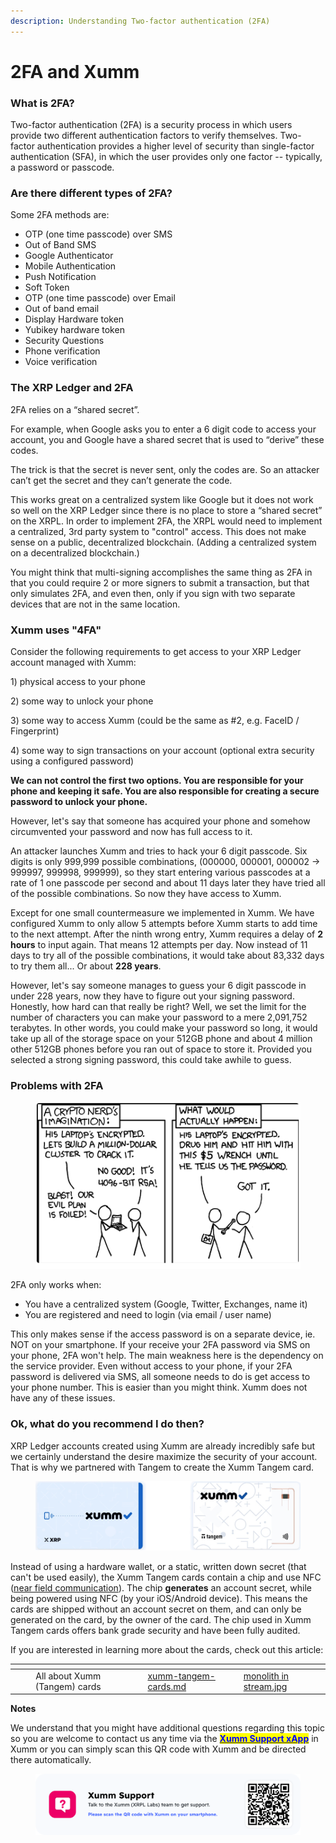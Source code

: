 ```yaml
---
description: Understanding Two-factor authentication (2FA)
---
```


# 2FA and Xumm

### **What is 2FA?**

Two-factor authentication (2FA) is a security process in which users provide two different authentication factors to verify themselves. Two-factor authentication provides a higher level of security than single-factor authentication (SFA), in which the user provides only one factor -- typically, a password or passcode.&#x20;

### **Are there different types of 2FA?**

Some 2FA methods are:

* OTP (one time passcode) over SMS
* Out of Band SMS
* Google Authenticator
* Mobile Authentication
* Push Notification
* Soft Token
* OTP (one time passcode) over Email
* Out of band email
* Display Hardware token
* Yubikey hardware token
* Security Questions
* Phone verification
* Voice verification

### **The XRP Ledger and 2FA**

2FA relies on a “shared secret”.

For example, when Google asks you to enter a 6 digit code to access your account, you and Google have a shared secret that is used to “derive” these codes.

The trick is that the secret is never sent, only the codes are. So an attacker can’t get the secret and they can’t generate the code.

This works great on a centralized system like Google but it does not work so well on the XRP Ledger since there is no place to store a “shared secret” on the XRPL. In order to implement 2FA, the XRPL would need to implement a centralized, 3rd party system to "control" access. This does not make sense on a public, decentralized blockchain. (Adding a centralized system on a decentralized blockchain.)

You might think that multi-signing accomplishes the same thing as 2FA in that you could require 2 or more signers to submit a transaction, but that only simulates 2FA, and even then, only if you sign with two separate devices that are not in the same location.

### **Xumm uses "4FA"**

Consider the following requirements to get access to your XRP Ledger account managed with Xumm:

1\) physical access to your phone

2\) some way to unlock your phone

3\) some way to access Xumm (could be the same as #2, e.g. FaceID / Fingerprint)

4\) some way to sign transactions on your account (optional extra security using a configured password)

**We can not control the first two options. You are responsible for your phone and keeping it safe. You are also responsible for creating a secure password to unlock your phone.**

However, let's say that someone has acquired your phone and somehow circumvented your password and now has full access to it.

An attacker launches Xumm and tries to hack your 6 digit passcode. Six digits is only 999,999 possible combinations, (000000, 000001, 000002 -> 999997, 999998, 999999), so they start entering various passcodes at a rate of 1 one passcode per second and about 11 days later they have tried all of the possible combinations. So now they have access to Xumm.

Except for one small countermeasure we implemented in Xumm. We have configured Xumm to only allow 5 attempts before Xumm starts to add time to the next attempt. After the ninth wrong entry, Xumm requires a delay of **2 hours** to input again. That means 12 attempts per day. Now instead of 11 days to try all of the possible combinations, it would take about 83,332 days to try them all... Or about **228 years**.

However, let's say someone manages to guess your 6 digit passcode in under 228 years, now they have to figure out your signing password. Honestly, how hard can that really be right? Well, we set the limit for the number of characters you can make your password to a mere 2,091,752 terabytes.  In other words, you could make your password so long, it would take up all of the storage space on your 512GB phone and about 4 million other 512GB phones before you ran out of space to store it. Provided you selected a strong signing password, this could take awhile to guess.

&#x20;

### **Problems with 2FA**

<figure><img src="../../.gitbook/assets/Rubber hose.png" alt=""><figcaption></figcaption></figure>

&#x20;

2FA only works when:

* You have a centralized system (Google, Twitter, Exchanges, name it)
* You are registered and need to login (via email / user name)

This only makes sense if the access password is on a separate device, ie. NOT on your smartphone. If your receive your 2FA password via SMS on your phone, 2FA won't help. The main weakness here is the dependency on the service provider. Even without access to your phone, if your 2FA password is delivered via SMS, all someone needs to do is get access to your phone number. This is easier than you might think. Xumm does not have any of these issues.

&#x20;

### **Ok, what do you recommend I do then?**

XRP Ledger accounts created using Xumm are already incredibly safe but we certainly understand the desire maximize the security of your account. That is why we partnered with Tangem to create the Xumm Tangem card.

<figure><img src="../../.gitbook/assets/Xumm Tangem card -3.png" alt=""><figcaption></figcaption></figure>

Instead of using a hardware wallet, or a static, written down secret (that can't be used easily), the Xumm Tangem cards contain a chip and use NFC ([near field communication](https://nl.wikipedia.org/wiki/Near-field\_communication)). The chip **generates** an account secret, while being powered using NFC (by your iOS/Android device). This means the cards are shipped without an account secret on them, and can only be generated on the card, by the owner of the card. The chip used in Xumm Tangem cards offers bank grade security and have been fully audited.

If you are interested in learning more about the cards, check out this article:

<table data-view="cards"><thead><tr><th align="center"></th><th data-hidden></th><th data-hidden></th><th data-hidden data-card-target data-type="content-ref"></th><th data-hidden data-card-cover data-type="files"></th></tr></thead><tbody><tr><td align="center">All about Xumm (Tangem) cards</td><td></td><td></td><td><a href="../../xumm-tangem-cards/xumm-tangem-cards.md">xumm-tangem-cards.md</a></td><td><a href="../../.gitbook/assets/monolith in stream.jpg">monolith in stream.jpg</a></td></tr></tbody></table>

**Notes**

We understand that you might have additional questions regarding this topic so you are welcome to contact us any time via the [<mark style="color:blue;">**Xumm Support xApp**</mark>](https://xumm.app/detect/xapp:xumm.support?ref=helpcenter) in Xumm or you can simply scan this QR code with Xumm and be directed there automatically.

<figure><img src="../../.gitbook/assets/Support banner Xumm.png" alt=""><figcaption></figcaption></figure>
